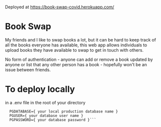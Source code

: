 Deployed at https://book-swap-covid.herokuapp.com/

# Book Swap

My friends and I like to swap books a lot, but it can be hard to keep track of all the books everyone has available, this web app allows individuals to upload books they have available to swap to get in touch with others. 

No form of authentication - anyone can add or remove a book updated by anyone or list that any other person has a book - hopefully won't be an issue between friends. 


# To deploy locally
in a .env file in the root of your directory
```
  PGDATABASE={ your local production database name }
  PGUSER={ your database user name }
  PGPASSWORD={ your database password }```
